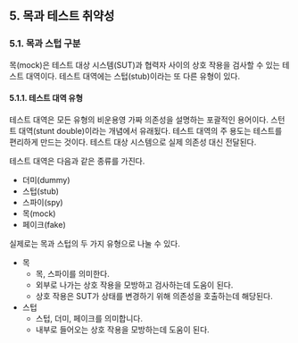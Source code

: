 
## 5. 목과 테스트 취약성

### 5.1. 목과 스텁 구분

목(mock)은 테스트 대상 시스템(SUT)과 협력자 사이의 상호 작용을 검사할 수 있는 테스트 대역이다. 
테스트 대역에는 스텁(stub)이라는 또 다른 유형이 있다. 

#### 5.1.1. 테스트 대역 유형

테스트 대역은 모든 유형의 비운용영 가짜 의존성을 설명하는 포괄적인 용어이다. 
스턴트 대역(stunt double)이라는 개념에서 유래됬다. 
테스트 대역의 주 용도는 테스트를 편리하게 만드는 것이다. 
테스트 대상 시스템으로 실제 의존성 대신 전달된다. 

테스트 대역은 다음과 같은 종류를 가진다.

* 더미(dummy)
* 스텁(stub)
* 스파이(spy)
* 목(mock)
* 페이크(fake)

실제로는 목과 스텁의 두 가지 유형으로 나눌 수 있다. 

* 목
    * 목, 스파이를 의미한다. 
    * 외부로 나가는 상호 작용을 모방하고 검사하는데 도움이 된다.
    * 상호 작용은 SUT가 상태를 변경하기 위해 의존성을 호출하는데 해당된다.
* 스텁
    * 스텁, 더미, 페이크를 의미합니다. 
    * 내부로 들어오는 상호 작용을 모방하는데 도움이 된다. 
